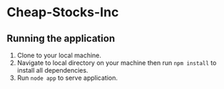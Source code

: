 # Cheap-Stocks-Inc
## Running the application
1. Clone to your local machine.
2. Navigate to local directory on your machine then run `npm install` to install all dependencies.
3. Run `node app` to serve application.
